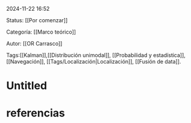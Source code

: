 2024-11-22 16:52

Status: [[Por comenzar]] 

Categoría: [[Marco teórico]]

Autor: [[OR Carrasco]]

Tags:[[Kalman]],[[Distribución unimodal]], [[Probabilidad y estadística]], [[Navegación]], [[Tags/Localización|Localización]], [[Fusión de data]].


# Untitled


# referencias